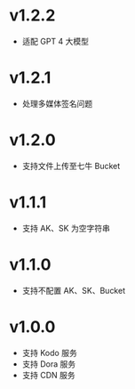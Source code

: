 # v1.2.2
- 适配 GPT 4 大模型

# v1.2.1
- 处理多媒体签名问题

# v1.2.0
- 支持文件上传至七牛 Bucket

# v1.1.1
- 支持 AK、SK 为空字符串

# v1.1.0
- 支持不配置 AK、SK、Bucket 

# v1.0.0

- 支持 Kodo 服务
- 支持 Dora 服务
- 支持 CDN 服务